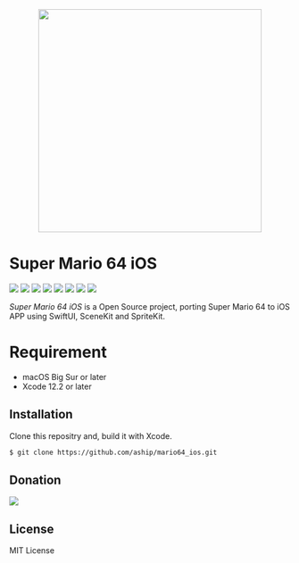 
<div align="center"><img src="https://nomad.office-aship.info/download/fox.png" width="400"/></div>

# Super Mario 64 iOS

![](https://img.shields.io/badge/version-0.1-orange.svg)
![](https://img.shields.io/badge/iOS-14.2-brightgreen.svg)
![](https://img.shields.io/badge/SceneKit-green.svg)
![](https://img.shields.io/badge/SpriteKit-yellowgreen.svg)
![](https://img.shields.io/badge/SwiftUI-yellow.svg)
![](https://img.shields.io/badge/license-MIT-lightgrey.svg)
![](https://img.shields.io/badge/status-stable-blue.svg)
![](https://img.shields.io/badge/build-passing-000000.svg)

*Super Mario 64 iOS* is a Open Source project, porting Super Mario 64 to iOS APP using SwiftUI, SceneKit and SpriteKit.

# Requirement

* macOS Big Sur or later
* Xcode 12.2 or later

## Installation

Clone this repositry and, build it with Xcode.

```sh
$ git clone https://github.com/aship/mario64_ios.git
```

## Donation

<a href="https://www.buymeacoffee.com/aship" target="_blank"><img src="https://img.buymeacoffee.com/button-api/?text=Buy me a coffee&emoji=&slug=aship&button_colour=FFDD00&font_colour=000000&font_family=Cookie&outline_colour=000000&coffee_colour=ffffff"></a>

## License

MIT License
